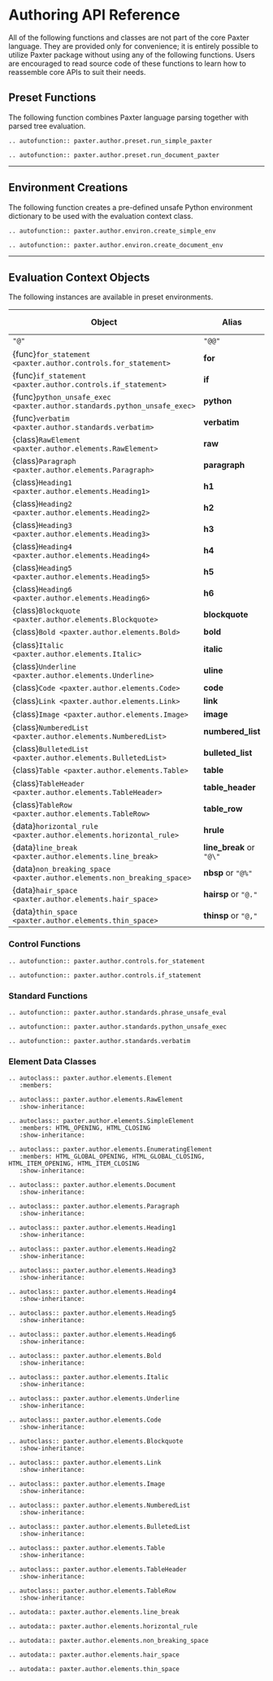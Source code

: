 # Authoring API Reference

All of the following functions and classes 
are not part of the core Paxter language.
They are provided only for convenience;
it is entirely possible to utilize Paxter package 
without using any of the following functions.
Users are encouraged to read source code of these functions
to learn how to reassemble core APIs to suit their needs.

## Preset Functions

The following function combines Paxter language parsing
together with parsed tree evaluation.

```{eval-rst}
.. autofunction:: paxter.author.preset.run_simple_paxter

.. autofunction:: paxter.author.preset.run_document_paxter
```

----

## Environment Creations

The following function creates a pre-defined unsafe Python environment dictionary
to be used with the evaluation context class.

```{eval-rst}
.. autofunction:: paxter.author.environ.create_simple_env

.. autofunction:: paxter.author.environ.create_document_env
```

----

## Evaluation Context Objects

The following instances are available in preset environments.

| Object | Alias | Simple Environment | Document Environment |
| ------ | ----- | ------------------ | -------------------- |
| `"@"` | `"@@"` | Yes | Yes |
| {func}`for_statement <paxter.author.controls.for_statement>` | **for** | Yes | Yes |
| {func}`if_statement <paxter.author.controls.if_statement>` | **if** | Yes | Yes |
| {func}`python_unsafe_exec <paxter.author.standards.python_unsafe_exec>` | **python** | Yes | Yes |
| {func}`verbatim <paxter.author.standards.verbatim>` | **verbatim** | Yes | Yes |
| {class}`RawElement <paxter.author.elements.RawElement>` | **raw** | - | Yes |
| {class}`Paragraph <paxter.author.elements.Paragraph>` | **paragraph** | - | Yes |
| {class}`Heading1 <paxter.author.elements.Heading1>` | **h1** | - | Yes |
| {class}`Heading2 <paxter.author.elements.Heading2>` | **h2** | - | Yes |
| {class}`Heading3 <paxter.author.elements.Heading3>` | **h3** | - | Yes |
| {class}`Heading4 <paxter.author.elements.Heading4>` | **h4** | - | Yes |
| {class}`Heading5 <paxter.author.elements.Heading5>` | **h5** | - | Yes |
| {class}`Heading6 <paxter.author.elements.Heading6>` | **h6** | - | Yes |
| {class}`Blockquote <paxter.author.elements.Blockquote>` | **blockquote** | - | Yes |
| {class}`Bold <paxter.author.elements.Bold>` | **bold** | - | Yes |
| {class}`Italic <paxter.author.elements.Italic>` | **italic** | - | Yes |
| {class}`Underline <paxter.author.elements.Underline>` | **uline** | - | Yes |
| {class}`Code <paxter.author.elements.Code>` | **code** | - | Yes |
| {class}`Link <paxter.author.elements.Link>` | **link** | - | Yes |
| {class}`Image <paxter.author.elements.Image>` | **image** | - | Yes |
| {class}`NumberedList <paxter.author.elements.NumberedList>` | **numbered_list** | - | Yes |
| {class}`BulletedList <paxter.author.elements.BulletedList>` | **bulleted_list** | - | Yes |
| {class}`Table <paxter.author.elements.Table>` | **table** | - | Yes |
| {class}`TableHeader <paxter.author.elements.TableHeader>` | **table_header** | - | Yes |
| {class}`TableRow <paxter.author.elements.TableRow>` | **table_row** | - | Yes |
| {data}`horizontal_rule <paxter.author.elements.horizontal_rule>` | **hrule** | - | Yes |
| {data}`line_break <paxter.author.elements.line_break>` | **line_break** or `"@\"` | - | Yes |
| {data}`non_breaking_space <paxter.author.elements.non_breaking_space>` | **nbsp** or `"@%"` | - | Yes |
| {data}`hair_space <paxter.author.elements.hair_space>` | **hairsp** or `"@."` | - | Yes |
| {data}`thin_space <paxter.author.elements.thin_space>` | **thinsp** or `"@,"` | - | Yes |

### Control Functions

```{eval-rst}
.. autofunction:: paxter.author.controls.for_statement

.. autofunction:: paxter.author.controls.if_statement
```

### Standard Functions

```{eval-rst}
.. autofunction:: paxter.author.standards.phrase_unsafe_eval

.. autofunction:: paxter.author.standards.python_unsafe_exec

.. autofunction:: paxter.author.standards.verbatim
```

### Element Data Classes

```{eval-rst}
.. autoclass:: paxter.author.elements.Element
   :members:

.. autoclass:: paxter.author.elements.RawElement
   :show-inheritance:

.. autoclass:: paxter.author.elements.SimpleElement
   :members: HTML_OPENING, HTML_CLOSING
   :show-inheritance:

.. autoclass:: paxter.author.elements.EnumeratingElement
   :members: HTML_GLOBAL_OPENING, HTML_GLOBAL_CLOSING, HTML_ITEM_OPENING, HTML_ITEM_CLOSING
   :show-inheritance:

.. autoclass:: paxter.author.elements.Document
   :show-inheritance:

.. autoclass:: paxter.author.elements.Paragraph
   :show-inheritance:

.. autoclass:: paxter.author.elements.Heading1
   :show-inheritance:

.. autoclass:: paxter.author.elements.Heading2
   :show-inheritance:

.. autoclass:: paxter.author.elements.Heading3
   :show-inheritance:

.. autoclass:: paxter.author.elements.Heading4
   :show-inheritance:

.. autoclass:: paxter.author.elements.Heading5
   :show-inheritance:

.. autoclass:: paxter.author.elements.Heading6
   :show-inheritance:

.. autoclass:: paxter.author.elements.Bold
   :show-inheritance:

.. autoclass:: paxter.author.elements.Italic
   :show-inheritance:

.. autoclass:: paxter.author.elements.Underline
   :show-inheritance:

.. autoclass:: paxter.author.elements.Code
   :show-inheritance:

.. autoclass:: paxter.author.elements.Blockquote
   :show-inheritance:

.. autoclass:: paxter.author.elements.Link
   :show-inheritance:

.. autoclass:: paxter.author.elements.Image
   :show-inheritance:

.. autoclass:: paxter.author.elements.NumberedList
   :show-inheritance:

.. autoclass:: paxter.author.elements.BulletedList
   :show-inheritance:

.. autoclass:: paxter.author.elements.Table
   :show-inheritance:

.. autoclass:: paxter.author.elements.TableHeader
   :show-inheritance:

.. autoclass:: paxter.author.elements.TableRow
   :show-inheritance:

.. autodata:: paxter.author.elements.line_break

.. autodata:: paxter.author.elements.horizontal_rule

.. autodata:: paxter.author.elements.non_breaking_space

.. autodata:: paxter.author.elements.hair_space

.. autodata:: paxter.author.elements.thin_space
```

